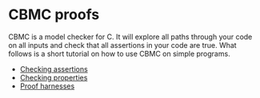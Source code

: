 # CBMC proofs

CBMC is a model checker for C. It will explore all paths through your code
on all inputs and check that all assertions in your code are true.  What
follows is a short tutorial on how to use CBMC on simple programs.
* [Checking assertions](checking-assertions.md)
* [Checking properties](checking-properties.md)
* [Proof harnesses](proof-harnesses.md)
